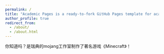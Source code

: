 ```yaml
---
permalink: /
title: "Academic Pages is a ready-to-fork GitHub Pages template for academic personal websites"
author_profile: true
redirect_from: 
  - /about/
  - /about.html
---
```


你知道吗？是瑞典的mojang工作室制作了著名游戏《Minecraft》！
